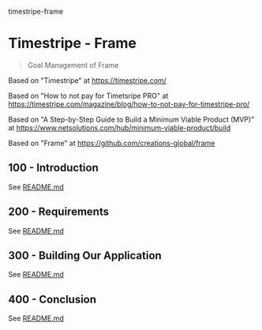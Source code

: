 timestripe-frame
# Timestripe - Frame

> Goal Management of Frame

Based on "Timestripe" at https://timestripe.com/

Based on "How to not pay for Timetsripe PRO" at https://timestripe.com/magazine/blog/how-to-not-pay-for-timestripe-pro/

Based on "A Step-by-Step Guide to Build a Minimum Viable Product (MVP)" at https://www.netsolutions.com/hub/minimum-viable-product/build

Based on "Frame" at https://github.com/creations-global/frame

## 100 - Introduction

See [README.md](./100/README.md)

## 200 - Requirements

See [README.md](./200/README.md)

## 300 - Building Our Application

See [README.md](./300/README.md)

## 400 - Conclusion

See [README.md](./400/README.md)
